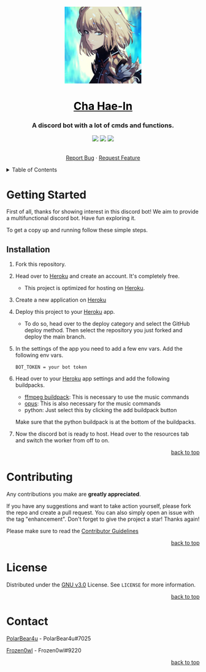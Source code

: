 <div id="top"></div>


<!-- PROJECT LOGO -->
<br>
<div align="center">
  <a href="https://github.com/CHI-Discord-Bot/discord-bot">
    <img src="https://raw.githubusercontent.com/CHI-Discord-Bot/CHI-Discord-Bot.github.io/main/images/ChaHaeIn.jpg" alt="Logo" width="200" height="200">
    <h1 style="color: black">Cha Hae-In</h1>
  </a>

  <h3 align="center">A discord bot with a lot of cmds and functions.</h3>

<!-- Shields -->
  <div align="center">
    <img src="https://img.shields.io/github/license/CHI-Discord-Bot/discord-bot?style=flat-square">
    <img src="https://img.shields.io/github/issues/CHI-Discord-Bot/discord-bot?style=flat-square">
    <img src="https://img.shields.io/github/contributors/CHI-Discord-Bot/discord-bot?style=flat-square">
  </div>

  <p align="center">
    <br />
    <a href="https://github.com/CHI-Discord-Bot/discord-bot/issues">Report Bug</a>
    ·
    <a href="https://github.com/CHI-Discord-Bot/discord-bot/issues">Request Feature</a>
  </p>
</div>



<!-- TABLE OF CONTENTS -->
<details>
  <summary>Table of Contents</summary>
  <ol>
    <li>
      <a href="#getting-started">Getting Started</a>
      <ul>
        <li><a href="#installation">Installation</a></li>
      </ul>
    </li>
    <li><a href="#contributing">Contributing</a></li>
    <li><a href="#license">License</a></li>
    <li><a href="#contact">Contact</a></li>
    <li><a href="#acknowledgments">Acknowledgments</a></li>
  </ol>
</details>

<!-- GETTING STARTED -->
# Getting Started
First of all, thanks for showing interest in this discord bot! We aim to provide a multifunctional discord bot.
Have fun exploring it.

To get a copy up and running follow these simple steps. 

## Installation

1. Fork this repository.

2. Head over to [Heroku](https://www.heroku.com/) and create an account. It's completely free.

    * This project is optimized for hosting on [Heroku](https://www.heroku.com/).

3. Create a new application on [Heroku](https://www.heroku.com/)

4. Deploy this project to your [Heroku](https://www.heroku.com/) app. 

    * To do so, head over to the deploy category and select the GitHub deploy method. Then select the repository you just forked and deploy the main branch. 

5. In the settings of the app you need to add a few env vars. Add the following env vars.
    ```
    BOT_TOKEN = your bot token
    ```

6. Head over to your [Heroku](https://www.heroku.com/) app settings and add the following buildpacks.

    - [ffmpeg buildpack](https://github.com/jonathanong/heroku-buildpack-ffmpeg-latest): This is necessary to use the music commands
    - [opus](https://github.com/xrisk/heroku-opus): This is also necessary for the music commands
    - python: Just select this by clicking the add buildpack button

    Make sure that the python buildpack is at the bottom of the buildpacks.

7. Now the discord bot is ready to host. Head over to the resources tab and switch the worker from off to on.

<p align="right"><a href="#top">back to top</a></p>



<!-- CONTRIBUTING -->
# Contributing

Any contributions you make are **greatly appreciated**.

If you have any suggestions and want to take action yourself, please fork the repo and create a pull request. 
You can also simply open an issue with the tag "enhancement".
Don't forget to give the project a star! Thanks again!

Please make sure to read the [Contributor Guidelines](https://github.com/CHI-Discord-Bot/discord-bot/blob/main/.github/CONTRIBUTING.md)

<p align="right"><a href="#top">back to top</a></p>



<!-- LICENSE -->
# License

Distributed under the [GNU v3.0](LICENSE) License. See `LICENSE` for more information.

<p align="right"><a href="#top">back to top</a></p>



<!-- CONTACT -->
# Contact

[PolarBear4u](https://polarbear4u.github.io/) - PolarBear4u#7025

[Frozen0wl](https://github.com/Frozen0wl) - Frozen0wl#9220

<p align="right"><a href="#top">back to top</a></p>

